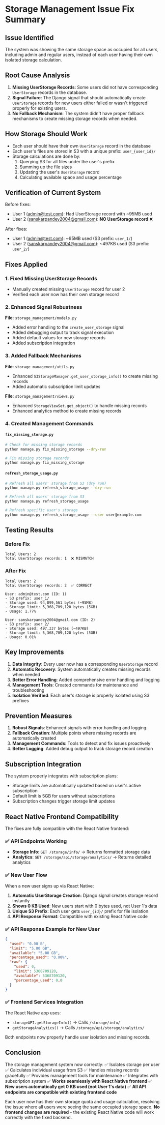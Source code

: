 # Storage Management Issue Fix Summary

## Issue Identified
The system was showing the same storage space as occupied for all users, including admin and regular users, instead of each user having their own isolated storage calculation.

## Root Cause Analysis
1. **Missing UserStorage Records**: Some users did not have corresponding `UserStorage` records in the database.
2. **Signal Failure**: The Django signal that should automatically create `UserStorage` records for new users either failed or wasn't triggered properly for existing users.
3. **No Fallback Mechanism**: The system didn't have proper fallback mechanisms to create missing storage records when needed.

## How Storage Should Work
- Each user should have their own `UserStorage` record in the database
- Each user's files are stored in S3 with a unique prefix: `user_{user_id}/`
- Storage calculations are done by:
  1. Querying S3 for all files under the user's prefix
  2. Summing up the file sizes
  3. Updating the user's `UserStorage` record
  4. Calculating available space and usage percentage

## Verification of Current System
Before fixes:
- User 1 (admin@test.com): Had UserStorage record with ~95MB used
- User 2 (sanskarpandey2004@gmail.com): **NO UserStorage record** ❌

After fixes:
- User 1 (admin@test.com): ~95MB used (S3 prefix: `user_1/`)
- User 2 (sanskarpandey2004@gmail.com): ~497KB used (S3 prefix: `user_2/`)

## Fixes Applied

### 1. Fixed Missing UserStorage Records
- Manually created missing `UserStorage` record for user 2
- Verified each user now has their own storage record

### 2. Enhanced Signal Robustness
**File**: `storage_management/models.py`
- Added error handling to the `create_user_storage` signal
- Added debugging output to track signal execution
- Added default values for new storage records
- Added subscription integration

### 3. Added Fallback Mechanisms
**File**: `storage_management/utils.py`
- Enhanced `S3StorageManager.get_user_storage_info()` to create missing records
- Added automatic subscription limit updates

**File**: `storage_management/views.py`
- Enhanced `StorageViewSet.get_object()` to handle missing records
- Enhanced analytics method to create missing records

### 4. Created Management Commands

#### `fix_missing_storage.py`
```bash
# Check for missing storage records
python manage.py fix_missing_storage --dry-run

# Fix missing storage records
python manage.py fix_missing_storage
```

#### `refresh_storage_usage.py`
```bash
# Refresh all users' storage from S3 (dry run)
python manage.py refresh_storage_usage --dry-run

# Refresh all users' storage from S3
python manage.py refresh_storage_usage

# Refresh specific user's storage
python manage.py refresh_storage_usage --user user@example.com
```

## Testing Results

### Before Fix
```
Total Users: 2
Total UserStorage records: 1  ❌ MISMATCH
```

### After Fix
```
Total Users: 2
Total UserStorage records: 2  ✅ CORRECT

User: admin@test.com (ID: 1)
- S3 prefix: user_1/
- Storage used: 94,899,561 bytes (~95MB)
- Storage limit: 5,368,709,120 bytes (5GB)
- Usage: 1.77%

User: sanskarpandey2004@gmail.com (ID: 2)
- S3 prefix: user_2/
- Storage used: 497,337 bytes (~497KB)
- Storage limit: 5,368,709,120 bytes (5GB)
- Usage: 0.01%
```

## Key Improvements

1. **Data Integrity**: Every user now has a corresponding `UserStorage` record
2. **Automatic Recovery**: System automatically creates missing records when needed
3. **Better Error Handling**: Added comprehensive error handling and logging
4. **Management Tools**: Created commands for maintenance and troubleshooting
5. **Isolation Verified**: Each user's storage is properly isolated using S3 prefixes

## Prevention Measures

1. **Robust Signals**: Enhanced signals with error handling and logging
2. **Fallback Creation**: Multiple points where missing records are automatically created
3. **Management Commands**: Tools to detect and fix issues proactively
4. **Better Logging**: Added debug output to track storage record creation

## Subscription Integration

The system properly integrates with subscription plans:
- Storage limits are automatically updated based on user's active subscription
- Default limit is 5GB for users without subscriptions
- Subscription changes trigger storage limit updates

## React Native Frontend Compatibility

The fixes are fully compatible with the React Native frontend:

### ✅ API Endpoints Working
- **Storage Info**: `GET /storage/info/` → Returns formatted storage data
- **Analytics**: `GET /storage/api/storage/analytics/` → Returns detailed analytics

### ✅ New User Flow
When a new user signs up via React Native:
1. **Automatic UserStorage Creation**: Django signal creates storage record instantly
2. **Shows 0 KB Used**: New users start with 0 bytes used, not User 1's data
3. **Unique S3 Prefix**: Each user gets `user_{id}/` prefix for file isolation
4. **API Response Format**: Compatible with existing React Native code

### ✅ API Response Example for New User
```json
{
  "used": "0.00 B",
  "limit": "5.00 GB", 
  "available": "5.00 GB",
  "percentage_used": "0.00%",
  "raw": {
    "used": 0,
    "limit": 5368709120,
    "available": 5368709120,
    "percentage_used": 0.0
  }
}
```

### ✅ Frontend Services Integration
The React Native app uses:
- `storageAPI.getStorageInfo()` → Calls `/storage/info/`
- `getStorageAnalytics()` → Calls `/storage/api/storage/analytics/`

Both endpoints now properly handle user isolation and missing records.

## Conclusion

The storage management system now correctly:
✅ Isolates storage per user
✅ Calculates individual usage from S3
✅ Handles missing records gracefully
✅ Provides management tools for maintenance
✅ Integrates with subscription system
✅ **Works seamlessly with React Native frontend**
✅ **New users automatically get 0 KB used (not User 1's data)**
✅ **All API endpoints are compatible with existing frontend code**

Each user now has their own storage quota and usage calculation, resolving the issue where all users were seeing the same occupied storage space. **No frontend changes are required** - the existing React Native code will work correctly with the fixed backend.